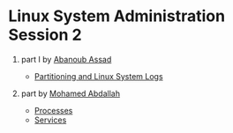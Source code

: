 # Linux System Administration Session 2

1. part I by [Abanoub Assad](https://github.com/Abanoub-Asaad)
   - [Partitioning and Linux System Logs](https://github.com/Open-Source-Community/OSC-21-Linux-Sessions/blob/master/System%20Administration/Sessions/Session%202/Partitioning%20and%20Linux%20System%20Logs/Partitioning%20and%20Linux%20Logs.pdf) 

2. part by [Mohamed Abdallah](https://github.com/mohamedabdallah20)
   - [Processes](https://github.com/Open-Source-Community/OSC-21-Linux-Sessions/blob/master/System%20Administration/Sessions/Session%202/Processes%20and%20Services/processes.md) 
   - [Services](https://github.com/Open-Source-Community/OSC-21-Linux-Sessions/blob/master/System%20Administration/Sessions/Session%202/Processes%20and%20Services/services.md)

